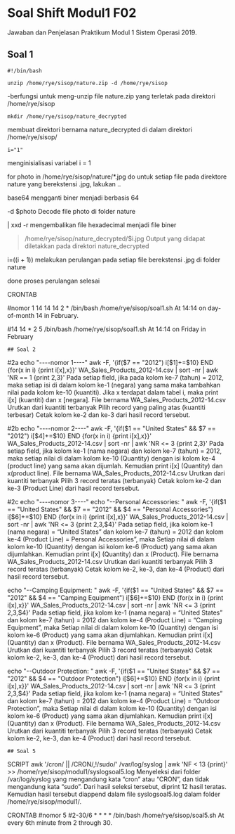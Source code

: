 # Soal Shift Modul1 F02
Jawaban dan Penjelasan Praktikum Modul 1 Sistem Operasi 2019.

## Soal 1

```
#!/bin/bash

unzip /home/rye/sisop/nature.zip -d /home/rye/sisop
```
-berfungsi untuk meng-unzip file nature.zip yang terletak pada direktori /home/rye/sisop

```
mkdir /home/rye/sisop/nature_decrypted
```
membuat direktori bernama nature_decrypted di dalam direktori /home/rye/sisop/

```
i="1"
```
menginisialisasi variabel i = 1

for photo in /home/rye/sisop/nature/*.jpg
do
untuk setiap file pada direktore nature yang berekstensi .jpg, lakukan ..

base64
mengganti biner menjadi berbasis 64

-d $photo
Decode file photo di folder nature

| xxd -r 
mengembalikan file hexadecimal menjadi file biner

> /home/rye/sisop/nature_decrypted/$i.jpg
Output yang didapat diletakkan pada direktori nature_decrypted

i=$(($i + 1))
melakukan perulangan pada setiap file berekstensi .jpg di folder nature

done
proses perulangan selesai

CRONTAB

#nomor 1
14 14 14 2 * /bin/bash /home/rye/sisop/soal1.sh
At 14:14 on day-of-month 14 in February.

#14 14 * 2 5 /bin/bash /home/rye/sisop/soal1.sh
At 14:14 on Friday in February
```
## Soal 2
```
#2a
echo "----nomor 1----"
awk -F, '{if($7 == "2012") i[$1]+=$10} END {for(x in i) {print i[x],x}}' WA_Sales_Products_2012-14.csv | sort -nr | awk 'NR == 1 {print $2,$3}'
Pada setiap field, jika pada kolom ke-7 (tahun) = 2012, maka setiap isi di dalam kolom ke-1 (negara) yang sama maka tambahkan nilai pada kolom ke-10 (kuantiti).
Jika x terdapat dalam tabel i, maka print i[x] (kuantiti) dan x [negara].
File bernama WA_Sales_Products_2012-14.csv
Urutkan dari kuantiti terbanyak 
Pilih record yang paling atas (kuantiti terbesar) 
Cetak kolom ke-2 dan ke-3 dari hasil record tersebut.

#2b
echo "----nomor 2----"
awk -F, '{if($1 == "United States" && $7 == "2012") i[$4]+=$10} END {for(x in i) {print i[x],x}}' WA_Sales_Products_2012-14.csv | sort -nr | awk 'NR <= 3 {print $2,$3}'
Pada setiap field, jika kolom ke-1 (nama negara) dan kolom ke-7 (tahun) = 2012, maka setiap nilai di dalam kolom ke-10 (Quantity) dengan isi kolom ke-4 (product line) yang sama akan dijumlah. 
Kemudian print i[x] (Quantity) dan x(product line).
File bernama WA_Sales_Products_2012-14.csv
Urutkan dari kuantiti terbanyak 
Pilih 3 record teratas (terbanyak)
Cetak kolom ke-2 dan ke-3 (Product Line) dari hasil record tersebut.

#2c
echo "----nomor 3----"
echo "--Personal Accessories: "
awk -F, '{if($1 == "United States" && $7 == "2012" && $4 == "Personal Accessories") i[$6]+=$10} END {for(x in i) {print i[x],x}}' WA_Sales_Products_2012-14.csv | sort -nr | awk 'NR <= 3 {print $2,$3,$4}'
Pada setiap field, jika kolom ke-1 (nama negara) = “United States” dan kolom ke-7 (tahun) = 2012 dan kolom ke-4 (Product Line) = Personal Accessories”, maka
Setiap nilai di dalam kolom ke-10 (Quantity) dengan isi kolom ke-6 (Product) yang sama akan dijumlahkan.
Kemudian print i[x] (Quantity) dan x (Product).
File bernama WA_Sales_Products_2012-14.csv
Urutkan dari kuantiti terbanyak 
Pilih 3 record teratas (terbanyak)
Cetak kolom ke-2, ke-3, dan ke-4 (Product) dari hasil record tersebut.

echo "--Camping Equipment: "
awk -F, '{if($1 == "United States" && $7 == "2012" && $4 == "Camping Equipment") i[$6]+=$10} END {for(x in i) {print i[x],x}}' WA_Sales_Products_2012-14.csv | sort -nr | awk 'NR <= 3 {print $2,$3,$4}'
Pada setiap field, jika kolom ke-1 (nama negara) = “United States” dan kolom ke-7 (tahun) = 2012 dan kolom ke-4 (Product Line) = “Camping Equipment”, maka
Setiap nilai di dalam kolom ke-10 (Quantity) dengan isi kolom ke-6 (Product) yang sama akan dijumlahkan.
Kemudian print i[x] (Quantity) dan x (Product).
File bernama WA_Sales_Products_2012-14.csv
Urutkan dari kuantiti terbanyak 
Pilih 3 record teratas (terbanyak)
Cetak kolom ke-2, ke-3, dan ke-4 (Product) dari hasil record tersebut.

echo "--Outdoor Protection: "
awk -F, '{if($1 == "United States" && $7 == "2012" && $4 == "Outdoor Protection") i[$6]+=$10} END {for(x in i) {print i[x],x}}' WA_Sales_Products_2012-14.csv | sort -nr | awk 'NR <= 3 {print $2,$3,$4}'
Pada setiap field, jika kolom ke-1 (nama negara) = “United States” dan kolom ke-7 (tahun) = 2012 dan kolom ke-4 (Product Line) = “Outdoor Protection”, maka
Setiap nilai di dalam kolom ke-10 (Quantity) dengan isi kolom ke-6 (Product) yang sama akan dijumlahkan.
Kemudian print i[x] (Quantity) dan x (Product).
File bernama WA_Sales_Products_2012-14.csv
Urutkan dari kuantiti terbanyak 
Pilih 3 record teratas (terbanyak)
Cetak kolom ke-2, ke-3, dan ke-4 (Product) dari hasil record tersebut.
```
## Soal 5
```
SCRIPT
awk '/cron/ || /CRON/,!/sudo/' /var/log/syslog | awk 'NF < 13 {print}' >> /home/rye/sisop/modul1/syslogsoal5.log
Menyeleksi dari folder /var/log/syslog yang mengandung kata “cron” atau “CRON”, dan tidak mengandung kata “sudo”.
Dari hasil seleksi tersebut, diprint 12 hasil teratas.
Kemudian hasil tersebut diappend dalam file syslogsoal5.log dalam folder /home/rye/sisop/modul1/.

CRONTAB
#nomor 5
#2-30/6 * * * * /bin/bash /home/rye/sisop/soal5.sh
At every 6th minute from 2 through 30.
```

